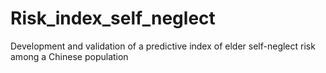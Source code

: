# Risk_index_self_neglect
Development and validation of a predictive index of elder self-neglect risk among a Chinese population
